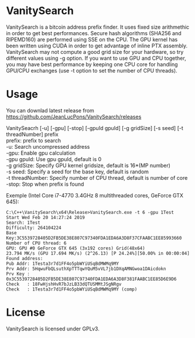 # VanitySearch

VanitySearch is a bitcoin address prefix finder. It uses fixed size arithmethic in order to get best performances. 
Secure hash algorithms (SHA256 and RIPEMD160) are performed using SSE on the CPU. The GPU kernel has been written using
CUDA in order to get advantage of inline PTX assembly. VanitySearch may not compute a good grid size for your hardware, so try different values using -g option. If you want to use GPU and CPU together, you may have best performance by keeping one CPU core for handling GPU/CPU exchanges (use -t option to set the number of CPU threads).

# Usage

You can downlad latest release from https://github.com/JeanLucPons/VanitySearch/releases

VanitySeacrh [-u] [-gpu] [-stop] [-gpuId gpuId] [-g gridSize] [-s seed] [-t threadNumber] prefix\
  prefix: prefix to search\
  -u: Search uncompressed address\
  -gpu: Enable gpu calculation\
  -gpu gpuId: Use gpu gpuId, default is 0\
  -g gridSize: Specify GPU kernel gridsize, default is 16*(MP number)\
  -s seed: Specify a seed for the base key, default is random\
  -t threadNumber: Specify number of CPU thread, default is number of core\
  -stop: Stop when prefix is found
  
  Exemple (Intel Core i7-4770 3.4GHz 8 multithreaded cores, GeForce GTX 645):
  ```
  C:\C++\VanitySearch\x64\Release>VanitySearch.exe -t 6 -gpu 1Test
  Start Wed Feb 20 14:27:24 2019
  Search: 1Test
  Difficulty: 264104224
  Base Key:3C5539728405D2FB5DE38E807C97340FDA1EDA6A3D8F37CFAABC1EE85993660
  Number of CPU thread: 6
  GPU: GPU #0 GeForce GTX 645 (3x192 cores) Grid(48x64)
  23.794 MK/s (GPU 17.694 MK/s) (2^26.13) [P 24.24%][50.00% in 00:00:04]
  Found address:
  Pub Addr: 1Testa3r7d1FF4o5pbWYiUSqBdMWMq9MY
  Prv Addr: 5HqwuFbQLsuthXpTTTqwYQuM5vVL7jb1DXqAMNGwoa1DAicdokn
  Prv Key : 0x3C5539728405D2FB5DE38E807C97340FDA1EDA6A3D8F381FAABC1EE85D6E9D6
  Check   : 18FwHjshHvR7bJzLB33dQTUSMMtJSgNRgv
  Check   : 1Testa3r7d1FF4o5pbWYiUSqBdMWMq9MY (comp)
  ```

# License

VanitySearch is licensed under GPLv3.

